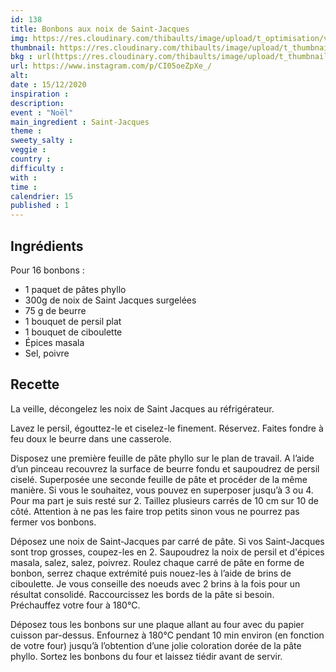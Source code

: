 ```yaml
---
id: 138
title: Bonbons aux noix de Saint-Jacques
img: https://res.cloudinary.com/thibaults/image/upload/t_optimisation/v1607968075/Recipes/20201215_bonbons_saint_jacques.jpg
thumbnail: https://res.cloudinary.com/thibaults/image/upload/t_thumbnail_josie/v1607968075/Recipes/20201215_bonbons_saint_jacques.jpg
bkg : url(https://res.cloudinary.com/thibaults/image/upload/t_thumbnail_josie/v1607968075/Recipes/20201215_bonbons_saint_jacques.jpg)
url: https://www.instagram.com/p/CI05oeZpXe_/
alt: 
date : 15/12/2020
inspiration : 
description: 
event : "Noël"
main_ingredient : Saint-Jacques
theme : 
sweety_salty : 
veggie : 
country :
difficulty :
with : 
time : 
calendrier: 15
published : 1
---
```


## Ingrédients
Pour 16 bonbons :
 - 1 paquet de pâtes phyllo
 - 300g de noix de Saint Jacques surgelées
 - 75 g de beurre
 - 1 bouquet de persil plat
 - 1 bouquet de ciboulette
 - Épices masala
 - Sel, poivre

## Recette
La veille, décongelez les noix de Saint Jacques au réfrigérateur.

Lavez le persil, égouttez-le et ciselez-le finement. Réservez. Faites fondre à feu doux le beurre dans une casserole.

Disposez une première feuille de pâte phyllo sur le plan de travail. A l’aide d’un pinceau recouvrez la surface de beurre fondu et saupoudrez de persil ciselé. Superposée une seconde feuille de pâte et procéder de la même manière. Si vous le souhaitez, vous pouvez en superposer jusqu’à 3 ou 4. Pour ma part je suis resté sur 2. Taillez plusieurs carrés de 10 cm sur 10 de côté. Attention à ne pas les faire trop petits sinon vous ne pourrez pas fermer vos bonbons.

Déposez une noix de Saint-Jacques par carré de pâte. Si vos Saint-Jacques sont trop grosses, coupez-les en 2. Saupoudrez la noix de persil et d'épices masala, salez, salez, poivrez. Roulez chaque carré de pâte en forme de bonbon, serrez chaque extrémité puis nouez-les à l’aide de brins de ciboulette. Je vous conseille des noeuds avec 2 brins à la fois pour un résultat consolidé. Raccourcissez les bords de la pâte si besoin. Préchauffez votre four à 180°C.

Déposez tous les bonbons sur une plaque allant au four avec du papier cuisson par-dessus. Enfournez à 180°C pendant 10 min environ (en fonction de votre four) jusqu’à l’obtention d’une jolie coloration dorée de la pâte phyllo. Sortez les bonbons du four et laissez tiédir avant de servir.